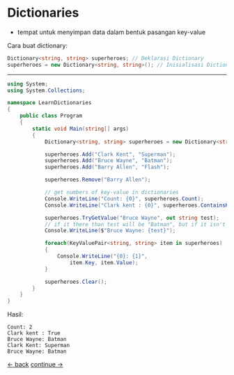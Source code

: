 # Dictionaries

* tempat untuk menyimpan data dalam bentuk pasangan key-value

Cara buat dictionary:
```csharp
Dictionary<string, string> superheroes; // Deklarasi Dictionary
superheroes = new Dictionary<string, string>(); // Inisialisasi Dictionary
```
--------

```csharp
using System;
using System.Collections;

namespace LearnDictionaries
{
    public class Program
    {
        static void Main(string[] args)
        {
            Dictionary<string, string> superheroes = new Dictionary<string, string>();

            superheroes.Add("Clark Kent", "Superman");
            superheroes.Add("Bruce Wayne", "Batman");
            superheroes.Add("Barry Allen", "Flash");

            superheroes.Remove("Barry Allen");

            // get numbers of key-value in dictionaries
            Console.WriteLine("Count: {0}", superheroes.Count);
            Console.WriteLine("Clark kent : {0}", superheroes.ContainsKey("Clark Kent"));

            superheroes.TryGetValue("Bruce Wayne", out string test); 
            // if it there than test will be "Batman", but if it isn't than test will be null
            Console.WriteLine($"Bruce Wayne: {test}");

            foreach(KeyValuePair<string, string> item in superheroes)
            {
                Console.WriteLine("{0}: {1}", 
                    item.Key, item.Value);
            }

            superheroes.Clear();
        }
    }
}
```


Hasil: <br>

```terminal
Count: 2
Clark kent : True
Bruce Wayne: Batman
Clark Kent: Superman
Bruce Wayne: Batman
```




[<- back](https://github.com/QuackPlayground/csharp/blob/main/theory/basic/24.md)
[continue ->](https://github.com/QuackPlayground/csharp/blob/main/theory/basic/26.md)